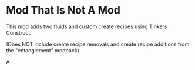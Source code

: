 # Mod That Is Not A Mod

This mod adds two fluids and custom create recipes using Tinkers Construct.

(Does NOT include create recipe removals and create recipe additions from the "entanglement" modpack)

A
